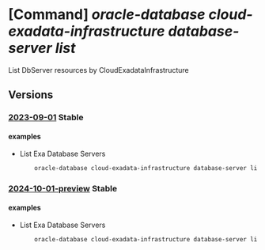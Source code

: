 # [Command] _oracle-database cloud-exadata-infrastructure database-server list_

List DbServer resources by CloudExadataInfrastructure

## Versions

### [2023-09-01](/Resources/mgmt-plane/L3N1YnNjcmlwdGlvbnMve30vcmVzb3VyY2Vncm91cHMve30vcHJvdmlkZXJzL29yYWNsZS5kYXRhYmFzZS9jbG91ZGV4YWRhdGFpbmZyYXN0cnVjdHVyZXMve30vZGJzZXJ2ZXJz/2023-09-01.xml) **Stable**

<!-- mgmt-plane /subscriptions/{}/resourcegroups/{}/providers/oracle.database/cloudexadatainfrastructures/{}/dbservers 2023-09-01 -->

#### examples

- List Exa Database Servers
    ```bash
        oracle-database cloud-exadata-infrastructure database-server list --cloudexadatainfrastructurename <name> --resource-group <RG name>
    ```

### [2024-10-01-preview](/Resources/mgmt-plane/L3N1YnNjcmlwdGlvbnMve30vcmVzb3VyY2Vncm91cHMve30vcHJvdmlkZXJzL29yYWNsZS5kYXRhYmFzZS9jbG91ZGV4YWRhdGFpbmZyYXN0cnVjdHVyZXMve30vZGJzZXJ2ZXJz/2024-10-01-preview.xml) **Stable**

<!-- mgmt-plane /subscriptions/{}/resourcegroups/{}/providers/oracle.database/cloudexadatainfrastructures/{}/dbservers 2024-10-01-preview -->

#### examples

- List Exa Database Servers
    ```bash
        oracle-database cloud-exadata-infrastructure database-server list --cloudexadatainfrastructurename <name> --resource-group <RG name>
    ```
